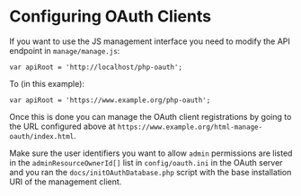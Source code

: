# Configuring OAuth Clients

If you want to use the JS management interface you need to modify the API
endpoint in `manage/manage.js`:

    var apiRoot = 'http://localhost/php-oauth';

To (in this example):

    var apiRoot = 'https://www.example.org/php-oauth';

Once this is done you can manage the OAuth client registrations by going to the
URL configured above at `https://www.example.org/html-manage-oauth/index.html`.

Make sure the user identifiers you want to allow `admin` permissions are listed
in the `adminResourceOwnerId[]` list in `config/oauth.ini` in the OAuth server
 and you ran the `docs/initOAuthDatabase.php` script with the base installation 
URI of the management client.
